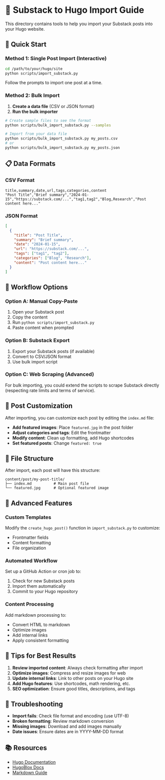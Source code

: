 # 📝 Substack to Hugo Import Guide

This directory contains tools to help you import your Substack posts into your Hugo website.

## 🚀 Quick Start

### Method 1: Single Post Import (Interactive)

```bash
cd /path/to/your/hugo/site
python scripts/import_substack.py
```

Follow the prompts to import one post at a time.

### Method 2: Bulk Import

1. **Create a data file** (CSV or JSON format)
2. **Run the bulk importer**

```bash
# Create sample files to see the format
python scripts/bulk_import_substack.py --samples

# Import from your data file
python scripts/bulk_import_substack.py my_posts.csv
# or
python scripts/bulk_import_substack.py my_posts.json
```

## 📋 Data Formats

### CSV Format
```csv
title,summary,date,url,tags,categories,content
"Post Title","Brief summary","2024-01-15","https://substack.com/...","tag1,tag2","Blog,Research","Post content here..."
```

### JSON Format
```json
[
  {
    "title": "Post Title",
    "summary": "Brief summary",
    "date": "2024-01-15",
    "url": "https://substack.com/...",
    "tags": ["tag1", "tag2"],
    "categories": ["Blog", "Research"],
    "content": "Post content here..."
  }
]
```

## 🔄 Workflow Options

### Option A: Manual Copy-Paste
1. Open your Substack post
2. Copy the content
3. Run `python scripts/import_substack.py`
4. Paste content when prompted

### Option B: Substack Export
1. Export your Substack posts (if available)
2. Convert to CSV/JSON format
3. Use bulk import script

### Option C: Web Scraping (Advanced)
For bulk importing, you could extend the scripts to scrape Substack directly (respecting rate limits and terms of service).

## 🎨 Post Customization

After importing, you can customize each post by editing the `index.md` file:

- **Add featured images**: Place `featured.jpg` in the post folder
- **Adjust categories and tags**: Edit the frontmatter
- **Modify content**: Clean up formatting, add Hugo shortcodes
- **Set featured posts**: Change `featured: true`

## 📂 File Structure

After import, each post will have this structure:
```
content/post/my-post-title/
├── index.md          # Main post file
└── featured.jpg      # Optional featured image
```

## 🔧 Advanced Features

### Custom Templates
Modify the `create_hugo_post()` function in `import_substack.py` to customize:
- Frontmatter fields
- Content formatting
- File organization

### Automated Workflow
Set up a GitHub Action or cron job to:
1. Check for new Substack posts
2. Import them automatically
3. Commit to your Hugo repository

### Content Processing
Add markdown processing to:
- Convert HTML to markdown
- Optimize images
- Add internal links
- Apply consistent formatting

## 🎯 Tips for Best Results

1. **Review imported content**: Always check formatting after import
2. **Optimize images**: Compress and resize images for web
3. **Update internal links**: Link to other posts on your Hugo site
4. **Add Hugo features**: Use shortcodes, math rendering, etc.
5. **SEO optimization**: Ensure good titles, descriptions, and tags

## 🐛 Troubleshooting

- **Import fails**: Check file format and encoding (use UTF-8)
- **Broken formatting**: Review markdown conversion
- **Missing images**: Download and add images manually
- **Date issues**: Ensure dates are in YYYY-MM-DD format

## 📚 Resources

- [Hugo Documentation](https://gohugo.io/documentation/)
- [HugoBlox Docs](https://hugoblox.com/docs/)
- [Markdown Guide](https://www.markdownguide.org/)